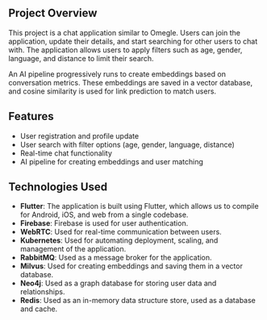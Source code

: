 ## Project Overview

This project is a chat application similar to Omegle. Users can join the application, update their details, and start searching for other users to chat with. The application allows users to apply filters such as age, gender, language, and distance to limit their search.

An AI pipeline progressively runs to create embeddings based on conversation metrics. These embeddings are saved in a vector database, and cosine similarity is used for link prediction to match users.

## Features

- User registration and profile update
- User search with filter options (age, gender, language, distance)
- Real-time chat functionality
- AI pipeline for creating embeddings and user matching

## Technologies Used

- **Flutter**: The application is built using Flutter, which allows us to compile for Android, iOS, and web from a single codebase.
- **Firebase**: Firebase is used for user authentication.
- **WebRTC**: Used for real-time communication between users.
- **Kubernetes**: Used for automating deployment, scaling, and management of the application.
- **RabbitMQ**: Used as a message broker for the application.
- **Milvus**: Used for creating embeddings and saving them in a vector database.
- **Neo4j**: Used as a graph database for storing user data and relationships.
- **Redis**: Used as an in-memory data structure store, used as a database and cache.
